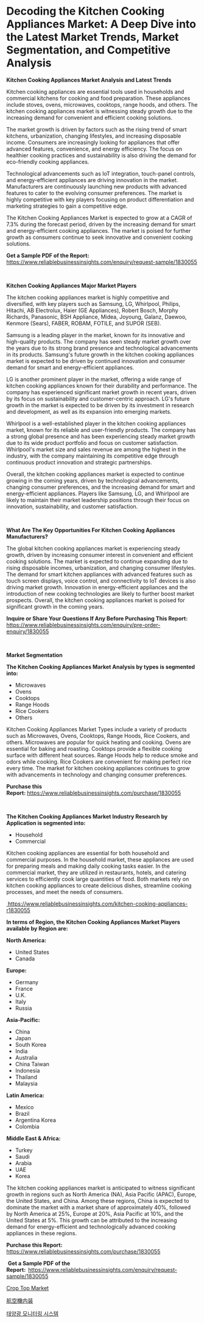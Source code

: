 <p><h1>Decoding the Kitchen Cooking Appliances Market: A Deep Dive into the Latest Market Trends, Market Segmentation, and Competitive Analysis</h1></p><p><strong>Kitchen Cooking Appliances Market Analysis and Latest Trends</strong></p>
<p><p>Kitchen cooking appliances are essential tools used in households and commercial kitchens for cooking and food preparation. These appliances include stoves, ovens, microwaves, cooktops, range hoods, and others. The kitchen cooking appliances market is witnessing steady growth due to the increasing demand for convenient and efficient cooking solutions. </p><p>The market growth is driven by factors such as the rising trend of smart kitchens, urbanization, changing lifestyles, and increasing disposable income. Consumers are increasingly looking for appliances that offer advanced features, convenience, and energy efficiency. The focus on healthier cooking practices and sustainability is also driving the demand for eco-friendly cooking appliances.</p><p>Technological advancements such as IoT integration, touch-panel controls, and energy-efficient appliances are driving innovation in the market. Manufacturers are continuously launching new products with advanced features to cater to the evolving consumer preferences. The market is highly competitive with key players focusing on product differentiation and marketing strategies to gain a competitive edge.</p><p>The Kitchen Cooking Appliances Market is expected to grow at a CAGR of 7.3% during the forecast period, driven by the increasing demand for smart and energy-efficient cooking appliances. The market is poised for further growth as consumers continue to seek innovative and convenient cooking solutions.</p></p>
<p><strong>Get a Sample PDF of the Report:&nbsp;</strong> <a href="https://www.reliablebusinessinsights.com/enquiry/request-sample/1830055">https://www.reliablebusinessinsights.com/enquiry/request-sample/1830055</a></p>
<p>&nbsp;</p>
<p><strong>Kitchen Cooking Appliances Major Market Players</strong></p>
<p><p>The kitchen cooking appliances market is highly competitive and diversified, with key players such as Samsung, LG, Whirlpool, Philips, Hitachi, AB Electrolux, Haier (GE Appliances), Robert Bosch, Morphy Richards, Panasonic, BSH Appliance, Midea, Joyoung, Galanz, Daewoo, Kenmore (Sears), FABER, ROBAM, FOTILE, and SUPOR (SEB).</p><p>Samsung is a leading player in the market, known for its innovative and high-quality products. The company has seen steady market growth over the years due to its strong brand presence and technological advancements in its products. Samsung's future growth in the kitchen cooking appliances market is expected to be driven by continued innovation and consumer demand for smart and energy-efficient appliances.</p><p>LG is another prominent player in the market, offering a wide range of kitchen cooking appliances known for their durability and performance. The company has experienced significant market growth in recent years, driven by its focus on sustainability and customer-centric approach. LG's future growth in the market is expected to be driven by its investment in research and development, as well as its expansion into emerging markets.</p><p>Whirlpool is a well-established player in the kitchen cooking appliances market, known for its reliable and user-friendly products. The company has a strong global presence and has been experiencing steady market growth due to its wide product portfolio and focus on customer satisfaction. Whirlpool's market size and sales revenue are among the highest in the industry, with the company maintaining its competitive edge through continuous product innovation and strategic partnerships.</p><p>Overall, the kitchen cooking appliances market is expected to continue growing in the coming years, driven by technological advancements, changing consumer preferences, and the increasing demand for smart and energy-efficient appliances. Players like Samsung, LG, and Whirlpool are likely to maintain their market leadership positions through their focus on innovation, sustainability, and customer satisfaction.</p></p>
<p>&nbsp;</p>
<p><strong>What Are The Key Opportunities For Kitchen Cooking Appliances Manufacturers?</strong></p>
<p><p>The global kitchen cooking appliances market is experiencing steady growth, driven by increasing consumer interest in convenient and efficient cooking solutions. The market is expected to continue expanding due to rising disposable incomes, urbanization, and changing consumer lifestyles. The demand for smart kitchen appliances with advanced features such as touch screen displays, voice control, and connectivity to IoT devices is also driving market growth. Innovation in energy-efficient appliances and the introduction of new cooking technologies are likely to further boost market prospects. Overall, the kitchen cooking appliances market is poised for significant growth in the coming years.</p></p>
<p><strong>Inquire or Share Your Questions If Any Before Purchasing This Report:</strong> <a href="https://www.reliablebusinessinsights.com/enquiry/pre-order-enquiry/1830055">https://www.reliablebusinessinsights.com/enquiry/pre-order-enquiry/1830055</a></p>
<p>&nbsp;</p>
<p><strong>Market Segmentation</strong></p>
<p><strong>The Kitchen Cooking Appliances Market Analysis by types is segmented into:</strong></p>
<p><ul><li>Microwaves</li><li>Ovens</li><li>Cooktops</li><li>Range Hoods</li><li>Rice Cookers</li><li>Others</li></ul></p>
<p><p>Kitchen Cooking Appliances Market Types include a variety of products such as Microwaves, Ovens, Cooktops, Range Hoods, Rice Cookers, and others. Microwaves are popular for quick heating and cooking. Ovens are essential for baking and roasting. Cooktops provide a flexible cooking surface with different heat sources. Range Hoods help to reduce smoke and odors while cooking. Rice Cookers are convenient for making perfect rice every time. The market for kitchen cooking appliances continues to grow with advancements in technology and changing consumer preferences.</p></p>
<p><strong>Purchase this Report:&nbsp;</strong><a href="https://www.reliablebusinessinsights.com/purchase/1830055">https://www.reliablebusinessinsights.com/purchase/1830055</a></p>
<p>&nbsp;</p>
<p><strong>The Kitchen Cooking Appliances Market Industry Research by Application is segmented into:</strong></p>
<p><ul><li>Household</li><li>Commercial</li></ul></p>
<p><p>Kitchen cooking appliances are essential for both household and commercial purposes. In the household market, these appliances are used for preparing meals and making daily cooking tasks easier. In the commercial market, they are utilized in restaurants, hotels, and catering services to efficiently cook large quantities of food. Both markets rely on kitchen cooking appliances to create delicious dishes, streamline cooking processes, and meet the needs of consumers.</p></p>
<p><a href="https://www.reliablebusinessinsights.com/kitchen-cooking-appliances-r1830055">&nbsp;https://www.reliablebusinessinsights.com/kitchen-cooking-appliances-r1830055</a></p>
<p><strong>In terms of Region, the Kitchen Cooking Appliances Market Players available by Region are:</strong></p>
<p>
    <p> <strong> North America: </strong>
        <ul>
            <li>United States</li>
            <li>Canada</li>
        </ul>
        </p> 
    <p> <strong> Europe: </strong>
        <ul>
            <li>Germany</li>
            <li>France</li>
            <li>U.K.</li>
            <li>Italy</li>
            <li>Russia</li>
        </ul>
        </p> 
    <p> <strong> Asia-Pacific: </strong>
        <ul>
            <li>China</li>
            <li>Japan</li>
            <li>South Korea</li>
            <li>India</li>
            <li>Australia</li>
            <li>China Taiwan</li>
            <li>Indonesia</li>
            <li>Thailand</li>
            <li>Malaysia</li>
        </ul>
        </p> 
    <p> <strong> Latin America: </strong>
        <ul>
            <li>Mexico</li>
            <li>Brazil</li>
            <li>Argentina Korea</li>
            <li>Colombia</li>
        </ul>
        </p> 
    <p> <strong> Middle East & Africa: </strong>
        <ul>
            <li>Turkey</li>
            <li>Saudi</li>
            <li>Arabia</li>
            <li>UAE</li>
            <li>Korea</li>
        </ul>
    </p>
    </p>
<p><p>The kitchen cooking appliances market is anticipated to witness significant growth in regions such as North America (NA), Asia Pacific (APAC), Europe, the United States, and China. Among these regions, China is expected to dominate the market with a market share of approximately 40%, followed by North America at 25%, Europe at 20%, Asia Pacific at 10%, and the United States at 5%. This growth can be attributed to the increasing demand for energy-efficient and technologically advanced cooking appliances in these regions.</p></p>
<p><strong>Purchase this Report: </strong><a href="https://www.reliablebusinessinsights.com/purchase/1830055">https://www.reliablebusinessinsights.com/purchase/1830055</a></p>
<p>&nbsp;<strong>Get a Sample PDF of the Report:&nbsp;&nbsp;</strong><a href="https://www.reliablebusinessinsights.com/enquiry/request-sample/1830055">https://www.reliablebusinessinsights.com/enquiry/request-sample/1830055</a></p>
<p><strong></strong></p>
<p><p><a href="https://github.com/flwellarose/Market-Research-Report-List-1/blob/main/crop-top-market.md">Crop Top Market</a></p><p><a href="https://github.com/RodHoppe07/Market-Research-Report-List-3/blob/main/518031030423.md">航空機内装</a></p><p><a href="https://github.com/vanessagrant665567/Market-Research-Report-List-2/blob/main/824473139787.md">태양광 모니터링 시스템</a></p></p>